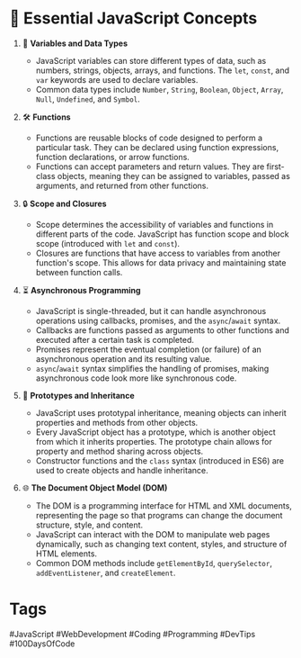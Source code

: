 # 👋 Essential JavaScript Concepts

1. 🔄 **Variables and Data Types**
   - JavaScript variables can store different types of data, such as numbers, strings, objects, arrays, and functions. The `let`, `const`, and `var` keywords are used to declare variables.
   - Common data types include `Number`, `String`, `Boolean`, `Object`, `Array`, `Null`, `Undefined`, and `Symbol`.

2. 🛠️ **Functions**
   - Functions are reusable blocks of code designed to perform a particular task. They can be declared using function expressions, function declarations, or arrow functions.
   - Functions can accept parameters and return values. They are first-class objects, meaning they can be assigned to variables, passed as arguments, and returned from other functions.

3. 🔒 **Scope and Closures**
   - Scope determines the accessibility of variables and functions in different parts of the code. JavaScript has function scope and block scope (introduced with `let` and `const`).
   - Closures are functions that have access to variables from another function's scope. This allows for data privacy and maintaining state between function calls.

4. ⏳ **Asynchronous Programming**
   - JavaScript is single-threaded, but it can handle asynchronous operations using callbacks, promises, and the `async`/`await` syntax.
   - Callbacks are functions passed as arguments to other functions and executed after a certain task is completed.
   - Promises represent the eventual completion (or failure) of an asynchronous operation and its resulting value.
   - `async`/`await` syntax simplifies the handling of promises, making asynchronous code look more like synchronous code.

5. 📜 **Prototypes and Inheritance**
   - JavaScript uses prototypal inheritance, meaning objects can inherit properties and methods from other objects.
   - Every JavaScript object has a prototype, which is another object from which it inherits properties. The prototype chain allows for property and method sharing across objects.
   - Constructor functions and the `class` syntax (introduced in ES6) are used to create objects and handle inheritance.

6. 🌐 **The Document Object Model (DOM)**
   - The DOM is a programming interface for HTML and XML documents, representing the page so that programs can change the document structure, style, and content.
   - JavaScript can interact with the DOM to manipulate web pages dynamically, such as changing text content, styles, and structure of HTML elements.
   - Common DOM methods include `getElementById`, `querySelector`, `addEventListener`, and `createElement`.

# Tags
#JavaScript #WebDevelopment #Coding #Programming #DevTips #100DaysOfCode
